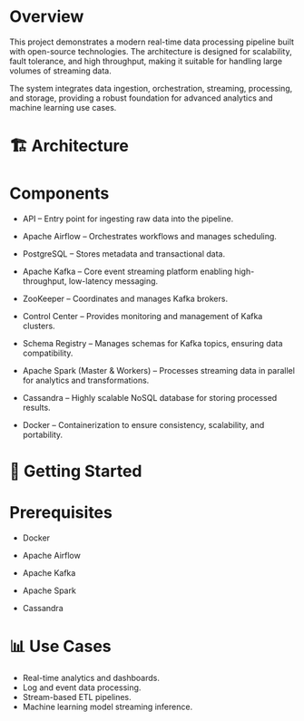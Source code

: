 # Overview

This project demonstrates a modern real-time data processing pipeline built with open-source technologies. The architecture is designed for scalability, fault tolerance, and high throughput, making it suitable for handling large volumes of streaming data.

The system integrates data ingestion, orchestration, streaming, processing, and storage, providing a robust foundation for advanced analytics and machine learning use cases.

# 🏗️ Architecture

# Components

- API – Entry point for ingesting raw data into the pipeline.

- Apache Airflow – Orchestrates workflows and manages scheduling.

- PostgreSQL – Stores metadata and transactional data.

- Apache Kafka – Core event streaming platform enabling high-throughput, low-latency messaging.

- ZooKeeper – Coordinates and manages Kafka brokers.

- Control Center – Provides monitoring and management of Kafka clusters.

- Schema Registry – Manages schemas for Kafka topics, ensuring data compatibility.

- Apache Spark (Master & Workers) – Processes streaming data in parallel for analytics and transformations.

- Cassandra – Highly scalable NoSQL database for storing processed results.

- Docker – Containerization to ensure consistency, scalability, and portability.



# 🚀 Getting Started
# Prerequisites

- Docker

- Apache Airflow

- Apache Kafka

- Apache Spark

- Cassandra


# 📊 Use Cases

- Real-time analytics and dashboards.
- Log and event data processing.
- Stream-based ETL pipelines.
- Machine learning model streaming inference.
